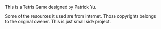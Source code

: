 This is a Tetris Game designed by Patrick Yu. 

Some of the resources it used are from internet. Those copyrights belongs to the original owener. This is just small side project.
